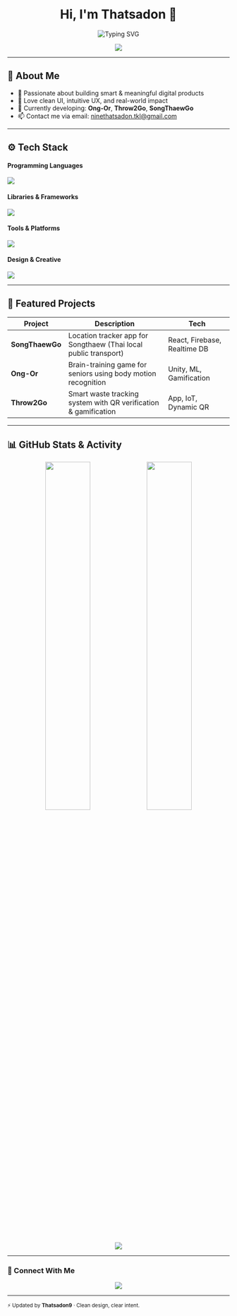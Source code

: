 <h1 align="center">Hi, I'm Thatsadon 👋</h1>

<p align="center">
  <img src="https://readme-typing-svg.demolab.com?font=Fira+Code&duration=3000&pause=1000&center=true&vCenter=true&width=440&lines=Creative+Developer;Fullstack+Designer;AI+and+UX+Enthusiast" alt="Typing SVG" />
</p>

<p align="center">
  <img src="https://github-profile-summary-cards.vercel.app/api/cards/profile-details?username=Thatsadon9&theme=github_dark" />
</p>

---

## 🧠 About Me

- 🚀 Passionate about building smart & meaningful digital products  
- 🧩 Love clean UI, intuitive UX, and real-world impact  
- 🎯 Currently developing: **Ong-Or**, **Throw2Go**, **SongThaewGo**  
- 📫 Contact me via email: [ninethatsadon.tkl@gmail.com](mailto:ninethatsadon.tkl@gmail.com)

---

## ⚙️ Tech Stack

#### Programming Languages
<p>
  <img src="https://skillicons.dev/icons?i=js,ts,python,c,cs,cpp,html,css" />
</p>

#### Libraries & Frameworks
<p>
  <img src="https://skillicons.dev/icons?i=react,next,tailwind,vite" />
</p>

#### Tools & Platforms
<p>
  <img src="https://skillicons.dev/icons?i=nodejs,firebase,git,vscode,notion,arduino" />
</p>

#### Design & Creative
<p>
  <img src="https://skillicons.dev/icons?i=ps,ai,ae,pr,figma" />
</p>

---

## 🌟 Featured Projects

| Project         | Description                                                        | Tech                          |
|-----------------|--------------------------------------------------------------------|-------------------------------|
| **SongThaewGo** | Location tracker app for Songthaew (Thai local public transport)   | React, Firebase, Realtime DB  |
| **Ong-Or**      | Brain-training game for seniors using body motion recognition      | Unity, ML, Gamification       |
| **Throw2Go**    | Smart waste tracking system with QR verification & gamification    | App, IoT, Dynamic QR          |

---

## 📊 GitHub Stats & Activity

<p align="center">
  <img src="https://github-readme-stats.vercel.app/api?username=Thatsadon9&show_icons=true&theme=radical" width="45%" />
  <img src="https://github-readme-stats.vercel.app/api/top-langs/?username=Thatsadon9&layout=compact&theme=radical" width="45%" />
</p>

<p align="center">
  <img src="https://github-readme-activity-graph.vercel.app/graph?username=Thatsadon9&theme=github-compact" />
</p>

---

### 🔗 Connect With Me

<p align="center">
  <a href="mailto:ninethatsadon.tkl@gmail.com"><img src="https://img.shields.io/badge/-Gmail-D14836?style=for-the-badge&logo=gmail&logoColor=white" /></a>
</p>

---

<sub align="center">⚡ Updated by <strong>Thatsadon9</strong> · Clean design, clear intent.</sub>
